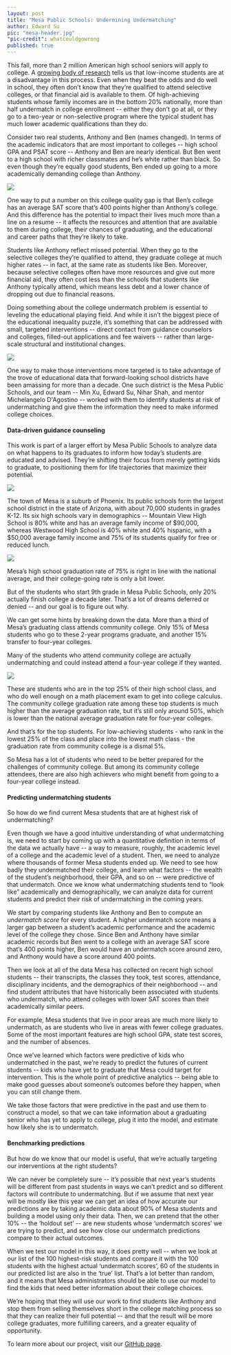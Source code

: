 ```yaml
---
layout: post
title: "Mesa Public Schools: Undermining Undermatching"
author: Edward Su
pic: "mesa-header.jpg"
"pic-credit": whatcouldgowrong
published: true
---
```

This fall, more than 2 million American high school seniors will apply to college. A [growing body of research](http://www.brookings.edu/~/media/projects/bpea/spring%202013/2013a_hoxby.pdf) tells us that low-income students are at a disadvantage in this process. Even when they beat the odds and do well in school, they often don’t know that they’re qualified to attend selective colleges, or that financial aid is available to them. Of high-achieving students whose family incomes are in the bottom 20% nationally, more than half undermatch in college enrollment -- either they don’t go at all, or they go to a two-year or non-selective program where the typical student has much lower academic qualifications than they do.  

Consider two real students, Anthony and Ben (names changed). In terms of the academic indicators that are most important to colleges -- high school GPA and PSAT score -- Anthony and Ben are nearly identical. But Ben went to a high school with richer classmates and he’s white rather than black. So even though they’re equally good students, Ben ended up going to a more academically demanding college than Anthony.

<img src="/img/posts/mesa-comp.png">

One way to put a number on this college quality gap is that Ben’s college has an average SAT score that’s 400 points higher than Anthony’s college. And this difference has the potential to impact their lives much more than a line on a resume -- it affects the resources and attention that are available to them during college, their chances of graduating, and the educational and career paths that they’re likely to take. 

Students like Anthony reflect missed potential. When they go to the selective colleges they’re qualified to attend, they graduate college at much higher rates -- in fact, at the same rate as students like Ben. Moreover, because selective colleges often have more resources and give out more financial aid, they often cost less than the schools that students like Anthony typically attend, which means less debt and a lower chance of dropping out due to financial reasons. 

Doing something about the college undermatch problem is essential to leveling the educational playing field. And while it isn’t the biggest piece of the educational inequality puzzle, it’s something that can be addressed with small, targeted interventions -- direct contact from guidance counselors and colleges, filled-out applications and fee waivers -- rather than large-scale structural and institutional changes. 

<img src="/img/posts/mesa-team.png">

One way to make those interventions more targeted is to take advantage of the trove of educational data that forward-looking school districts have been amassing for more than a decade. One such district is the Mesa Public Schools, and our team -- Min Xu, Edward Su, Nihar Shah, and mentor Michelangelo D'Agostino -- worked with them to identify students at risk of undermatching and give them the information they need to make informed college choices. 

#### Data-driven guidance counseling

This work is part of a larger effort by Mesa Public Schools to analyze data on what happens to its graduates to inform how today’s students are educated and advised. They’re shifting their focus from merely getting kids to graduate, to positioning them for life trajectories that maximize their potential. 

<img src="/img/partners/mesa.png">

The town of Mesa is a suburb of Phoenix. Its public schools form the largest school district in the state of Arizona, with about 70,000 students in grades K-12. Its six high schools vary in demographics -- Mountain View High School is 80% white and has an average family income of $90,000, whereas Westwood High School is 40% white and 40% hispanic, with a $50,000 average family income and 75% of its students qualify for free or reduced lunch.  

<img src="/img/posts/mesa-map.jpg">

Mesa’s high school graduation rate of 75% is right in line with the national average, and their college-going rate is only a bit lower. 

But of the students who start 9th grade in Mesa Public Schools, only 20% actually finish college a decade later. That’s a lot of dreams deferred or denied -- and our goal is to figure out why. 

We can get some hints by breaking down the data. More than a third of Mesa’s graduating class attends community college. Only 15% of Mesa students who go to these 2-year programs graduate, and another 15% transfer to four-year colleges. 

Many of the students who attend community college are actually undermatching and could instead attend a four-year college if they wanted. 

<img src="/img/posts/mesa-funnel.jpg">

These are students who are in the top 25% of their high school class, and who do well enough on a math placement exam to get into college calculus. The community college graduation rate among these top students is much higher than the average graduation rate, but it’s still only around 50%, which is lower than the national average graduation rate for four-year colleges. 

And that’s for the top students. For low-achieving students - who rank in the lowest 25% of the class and place into the lowest math class - the graduation rate from community college is a dismal 5%.  

So Mesa has a lot of students who need to be better prepared for the challenges of community college. But among its community college attendees, there are also high achievers who might benefit from going to a four-year college instead. 

#### Predicting undermatching students

So how do we find current Mesa students that are at highest risk of undermatching? 

Even though we have a good intuitive understanding of what undermatching is, we need to start by coming up with a quantitative definition in terms of the data we actually have -- a way to measure, roughly, the academic level of a college and the academic level of a student. Then, we need to analyze where thousands of former Mesa students ended up. We need to see how badly they undermatched their college, and learn what factors -- the wealth of the student’s neighborhood, their GPA, and so on -- were predictive of that undermatch. Once we know what undermatching students tend to “look like” academically and demographically, we can analyze data for current students and predict their risk of undermatching in the coming years.

We start by comparing students like Anthony and Ben to compute an *undermatch score* for every student. A higher undermatch score means a larger gap between a student’s academic performance and the academic level of the college they chose. Since Ben and Anthony have similar academic records but Ben went to a college with an average SAT score that’s 400 points higher, Ben would have an undermatch score around zero, and Anthony would have a score around 400 points. 

Then we look at all of the data Mesa has collected on recent high school students -- their transcripts, the classes they took, test scores, attendance, disciplinary incidents, and the demographics of their neighborhood -- and find student attributes that have historically been associated with students who undermatch, who attend colleges with lower SAT scores than their academically similar peers. 

For example, Mesa students that live in poor areas are much more likely to undermatch, as are students who live in areas with fewer college graduates. Some of the most important features are high school GPA, state test scores, and the number of absences. 

Once we’ve learned which factors were predictive of kids who undermatched in the past, we’re ready to predict the futures of current students -- kids who have yet to graduate that Mesa could target for intervention. This is the whole point of predictive analytics -- being able to make good guesses about someone’s outcomes before they happen, when you can still change them.

We take those factors that were predictive in the past and use them to construct a model, so that we can take information about a graduating senior who has yet to apply to college, plug it into the model, and estimate how likely she is to undermatch. 

#### Benchmarking predictions

But how do we know that our model is useful, that we’re actually targeting our interventions at the right students? 

We can never be completely sure -- it’s possible that next year’s students will be different from past students in ways we can’t predict and so different factors will contribute to undermatching. But if we assume that next year will be mostly like this year we can get an idea of how accurate our predictions are by taking academic data about 90% of Mesa students and building a model using only their data. Then, we can pretend that the other 10% -- the ‘holdout set’ -- are new students whose ‘undermatch scores’ we are trying to predict, and see how close our undermatch predictions compare to their actual outcomes. 

When we test our model in this way, it does pretty well -- when we look at our list of the 100 highest-risk students and compare it with the 100 students with the highest actual ‘undermatch scores’, 60 of the students in our predicted list are also in the ‘true’ list. That’s a lot better than random, and it means that Mesa administrators should be able to use our model to find the kids that need better information about their college choices. 

We’re hoping that they will use our work to find students like Anthony and stop them from selling themselves short in the college matching process so that they can realize their full potential -- and that the result will be more college graduates, more fulfilling careers, and a greater equality of opportunity. 

To learn more about our project, visit our [GitHub page](https://github.com/dssg/match.edu). 
